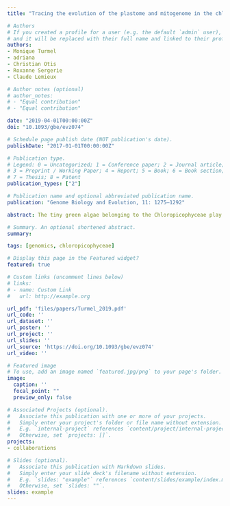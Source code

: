 ```yaml
---
title: "Tracing the evolution of the plastome and mitogenome in the chloropicophyceae uncovered convergent tRNA gene losses and a variant plastid genetic code"

# Authors
# If you created a profile for a user (e.g. the default `admin` user), write the username (folder name) here 
# and it will be replaced with their full name and linked to their profile.
authors:
- Monique Turmel
- adriana
- Christian Otis
- Roxanne Sergerie
- Claude Lemieux

# Author notes (optional)
# author_notes:
# - "Equal contribution"
# - "Equal contribution"

date: "2019-04-01T00:00:00Z"
doi: "10.1093/gbe/evz074"

# Schedule page publish date (NOT publication's date).
publishDate: "2017-01-01T00:00:00Z"

# Publication type.
# Legend: 0 = Uncategorized; 1 = Conference paper; 2 = Journal article;
# 3 = Preprint / Working Paper; 4 = Report; 5 = Book; 6 = Book section;
# 7 = Thesis; 8 = Patent
publication_types: ["2"]

# Publication name and optional abbreviated publication name.
publication: "Genome Biology and Evolution, 11: 1275–1292"

abstract: The tiny green algae belonging to the Chloropicophyceae play a key role in marine phytoplankton communities; this newly erected class of prasinophytes comprises two genera (Chloropicon and Chloroparvula) containing each several species. We sequenced the plastomes and mitogenomes of eight Chloropicon and five Chloroparvula species to better delineate the phylogenetic affinities of these taxa and to infer the suite of changes that their organelle genomes sustained during evolution. The relationships resolved in organelle-based phylogenomic trees were essentially congruent with previously reported rRNA trees, and similar evolutionary trends but distinct dynamics were identified for the plastome and mitogenome. Although the plastome sustained considerable changes in gene content and order at the time the two genera split, subsequently it remained stable and maintained a very small size. The mitogenome, however, was remodeled more gradually and showed more fluctuation in size, mainly as a result of expansions/contractions of intergenic regions. Remarkably, the plastome and mitogenome lost a common set of three tRNA genes, with the trnI(cau) and trnL(uaa) losses being accompanied with important variations in codon usage. Unexpectedly, despite the disappearance of trnI(cau) from the plastome in the Chloroparvula lineage, AUA codons (the codons recognized by this gene product) were detected in certain plastid genes. By comparing the sequences of plastid protein-coding genes from chloropicophycean and phylogenetically diverse chlorophyte algae with those of the corresponding predicted proteins, we discovered that the AUA codon was reassigned from isoleucine to methionine in Chloroparvula. This noncanonical genetic code has not previously been uncovered in plastids.

# Summary. An optional shortened abstract.
summary: 

tags: [genomics, chloropicophyceae]

# Display this page in the Featured widget?
featured: true

# Custom links (uncomment lines below)
# links:
# - name: Custom Link
#   url: http://example.org

url_pdf: 'files/papers/Turmel_2019.pdf'
url_code: ''
url_dataset: ''
url_poster: ''
url_project: ''
url_slides: ''
url_source: 'https://doi.org/10.1093/gbe/evz074'
url_video: ''

# Featured image
# To use, add an image named `featured.jpg/png` to your page's folder. 
image:
  caption: ''
  focal_point: ""
  preview_only: false

# Associated Projects (optional).
#   Associate this publication with one or more of your projects.
#   Simply enter your project's folder or file name without extension.
#   E.g. `internal-project` references `content/project/internal-project/index.md`.
#   Otherwise, set `projects: []`.
projects:
- collaborations

# Slides (optional).
#   Associate this publication with Markdown slides.
#   Simply enter your slide deck's filename without extension.
#   E.g. `slides: "example"` references `content/slides/example/index.md`.
#   Otherwise, set `slides: ""`.
slides: example
---
```

